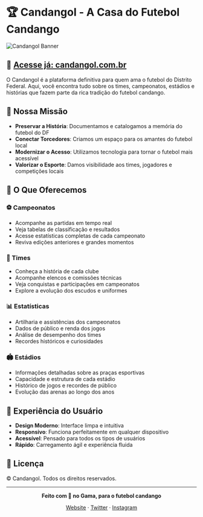 # 🏆 Candangol - A Casa do Futebol Candango

![Candangol Banner](https://assets.candangol.com.br/common/candangol-blue.webp)

## 📱 [Acesse já: candangol.com.br](https://candangol.com.br/?utm_source=candangol.com.br)

O Candangol é a plataforma definitiva para quem ama o futebol do Distrito Federal. Aqui, você encontra tudo sobre os times, campeonatos, estádios e histórias que fazem parte da rica tradição do futebol candango.

## 💚 Nossa Missão

- **Preservar a História**: Documentamos e catalogamos a memória do futebol do DF
- **Conectar Torcedores**: Criamos um espaço para os amantes do futebol local
- **Modernizar o Acesso**: Utilizamos tecnologia para tornar o futebol mais acessível
- **Valorizar o Esporte**: Damos visibilidade aos times, jogadores e competições locais

## 🌟 O Que Oferecemos

### ⚽ Campeonatos
- Acompanhe as partidas em tempo real
- Veja tabelas de classificação e resultados
- Acesse estatísticas completas de cada campeonato
- Reviva edições anteriores e grandes momentos

### 👥 Times
- Conheça a história de cada clube
- Acompanhe elencos e comissões técnicas
- Veja conquistas e participações em campeonatos
- Explore a evolução dos escudos e uniformes

### 📊 Estatísticas
- Artilharia e assistências dos campeonatos
- Dados de público e renda dos jogos
- Análise de desempenho dos times
- Recordes históricos e curiosidades

### 🏟️ Estádios
- Informações detalhadas sobre as praças esportivas
- Capacidade e estrutura de cada estádio
- Histórico de jogos e recordes de público
- Evolução das arenas ao longo dos anos

## 📱 Experiência do Usuário

- **Design Moderno**: Interface limpa e intuitiva
- **Responsivo**: Funciona perfeitamente em qualquer dispositivo
- **Acessível**: Pensado para todos os tipos de usuários
- **Rápido**: Carregamento ágil e experiência fluida

## 📄 Licença

© Candangol. Todos os direitos reservados.

---

<div align="center">

**Feito com 💚 no Gama, para o futebol candango**

[Website](https://candangol.com.br) · [Twitter](https://twitter.com/candangol) · [Instagram](https://instagram.com/candangol)

</div>
